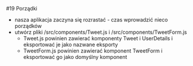 #19 Porządki

- nasza aplikacja zaczyna się rozrastać - czas wprowadzić nieco porządków
- utwórz pliki /src/components/Tweet.js i /src/components/TweetForm.js
  - Tweet.js powinien zawierać komponenty Tweet i UserDetails i eksportować je jako nazwane eksporty
  - TweetForm.js powinien zawierać komponent TweetForm i eksportować go jako domyślny komponent